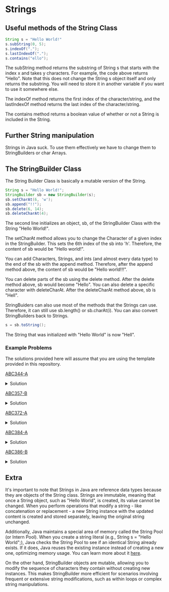 # Strings
## Useful methods of the String Class
```Java
String s = "Hello World!"
s.subString(0, 5); 
s.indexOf(".");
s.lastIndexOf(".");
s.contains("ello");
```
The subString method returns the substring of String s that starts with the index x and takes y characters. For example, the code above returns "Hello". Note that this does not change the String s object itself and only
returns the substring. You will need to store it in another variable if you want to use it somewhere else.   

The indexOf method returns the first index of the character/string, and the lastIndexOf method returns the last index of the character/string.  

The contains method returns a boolean value of whether or not a String is included in the String.

## Further String manipulation
Strings in Java suck. To use them effectively we have to change them to StringBuilders or char Arrays.
## The StringBuilder Class
The String Builder Class is basically a mutable version of the String.
```Java
String s = "Hello World!";
StringBuilder sb = new StringBuilder(s);
sb.setCharAt(6, 'w');
sb.append("!!");
sb.delete(6, 14);
sb.deleteCharAt(4);
```
The second line initializes an object, sb, of the StringBuilder Class with the String "Hello World!".

The setCharAt method allows you to change the Character of a given index in the StringBuilder. This sets the 6th index of the sb into 'h'. Therefore, the content of sb would be "Hello world!".  

You can add Characters, Strings, and ints (and almost every data type) to the end of the sb with the append method.
Therefore, after the append method above, the content of sb would be "Hello world!!!".  

You can delete parts of the sb using the delete method. After the delete method above, sb would become "Hello". You can also delete a specific character with deleteCharAt. After the deleteCharAt method above, 
sb is "Hell".  

StringBuiders can also use most of the methods that the Strings can use.
Therefore, it can still use sb.length() or sb.charAt(i). You can also convert
StringBuilders back to Strings.
```Java
s = sb.toString();
```
The String that was initialized with "Hello World" is now "Hell".

### Example Problems
The solutions provided here will assume that you are using the template provided in this repository.  

[ABC344-A](https://atcoder.jp/contests/abc344/tasks/abc344_a)  
<details>
<summary>Solution</summary>
We find the first index of '|' and the second index of '|' and print the substrings that are not between these 2 indexes.
    
```Java
private static void solve() {
    String s = sc.next();
    int index1 = s.indexOf('|');
    int index2 = s.lastIndexOf('|');
    pw.println(s.substring(0, index1) + s.substring(index2 + 1));
}
```
</details>

[ABC357-B](https://atcoder.jp/contests/abc357/tasks/abc357_b)
<details>
<summary>Solution</summary>
We increment a counter when there is an uppercase character and decrement otherwise. Use the toLowerCase or toUpperCase method for conversion.
    
```Java
private static void solve() {
    String s = sc.next();
    int countUpper = 0;
    for(int i=0;i<s.length();i++) {
        if(s.charAt(i)>='A' && s.charAt(i)<='Z') countUpper++;
        else countUpper--;
    }
    if(countUpper>0) pw.println(s.toUpperCase());
    else pw.println(s.toLowerCase());
}

```
</details>

[ABC372-A](https://atcoder.jp/contests/abc372/tasks/abc372_a)  
<details>
<summary>Solution</summary>
We can write exactly what is being told by deleting every instance of '.' that the string contains. Unfortunately, StringBuilder doesn't have the contains method, 
so we have to convert sb to s and check it every loop.

```Java
private static void solve() {
    String s = sc.next();
    StringBuilder sb = new StringBuilder(s);
    while(s.contains(".")){
        int index = sb.indexOf(".");
        sb.deleteCharAt(index);
        s = sb.toString();
    }
    pw.println(s);
}

```
Of course, you can input the StringBuilder like this to be a little bit faster. Obviously this wouldn't be a good idea if storing the original String was a necessity.
```Java
StringBuilder sb = new StringBuilder(sc.next());
```
Another way is to append each character from the string that isn't '.' to the stringbuilder.

```Java
private static void solve() {
    String s = sc.next();
    StringBuilder sb = new StringBuilder();
    for(int i=0; i<s.length(); i++){
        if(s.charAt(i)!='.') sb.append(s.charAt(i));
    }
    pw.println(sb);
}
```
We can also skip using StringBuilders entirely.

```Java
private static void solve() {
    String s = sc.next();
    for(int i=0;i<s.length();i++) {
        if(s.charAt(i)!='.') pw.print(s.charAt(i));
    }
    pw.println();
}
```
</details>

[ABC384-A](https://atcoder.jp/contests/abc384/tasks/abc384_a) 
<details>
<summary>Solution</summary>
The Scanner class doesn't accept char inputs so we have to use the input as a string and use its first index.

```Java
private static void solve() {
    int n = sc.nextInt();
    char c1 = sc.next().charAt(0);
    char c2 = sc.next().charAt(0);
    String s = sc.next();
    StringBuilder sb = new StringBuilder(s);
    for(int i=0;i<n;i++){
        if(s.charAt(i)!=c1) sb.setCharAt(i,c2);
    }
    pw.println(sb);
}
```
</details>

[ABC386-B](https://atcoder.jp/contests/abc386/tasks/abc386_b) 
<details>
<summary>Solution</summary>
The idea here is to delete 2 characters at the front of the sb when there are 2 consecutive '0's and to delete 1 character at the front when there aren't, 
while counting how many times we delete the characters. We have to be careful around deleting characters in an sb as the indexes would move to account for
the loss. This problem was also featured on ABC 283 as problem C. So if you were able to solve this, congrats! You just solved a C problem! 

[ABC283](https://atcoder.jp/contests/abc283/)    
```Java
private static void solve() {
    StringBuilder sb = new StringBuilder(sc.next());
    int count=0;
    while(!sb.isEmpty()){
        if(sb.length()>1 && sb.charAt(0)=='0' && sb.charAt(1)=='0'){
            sb.delete(0, 2);
        }else{
            sb.deleteCharAt(0);
        }
        count++;
    }
    pw.println(count);
}
```
</details>

## Extra
It's important to note that Strings in Java are reference data types because they are objects of the String class. 
Strings are immutable, meaning that once a String object, such as "Hello World", is created, its value cannot be changed. 
When you perform operations that modify a string - like concatenation or replacement - a new String instance with the updated 
content is created and stored separately, leaving the original string unchanged.  

Additionally, Java maintains a special area of memory called the String Pool (or Intern Pool). When you create a string 
literal (e.g., String s = "Hello World";), Java checks the String Pool to see if an identical String already exists. 
If it does, Java reuses the existing instance instead of creating a new one, optimizing memory usage. You can learn more
about it [here](https://www.youtube.com/watch?v=Bj9Mx_Lx3q4).

On the other hand, StringBuilder objects are mutable, allowing you to modify the sequence of characters they contain 
without creating new instances. This makes StringBuilder more efficient for scenarios involving frequent or extensive 
string modifications, such as within loops or complex string manipulations.
